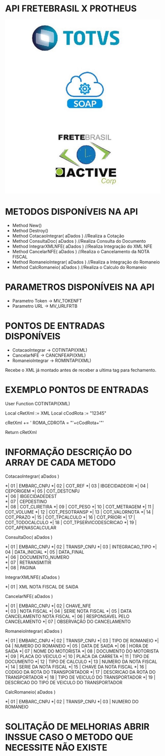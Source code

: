 # API FRETEBRASIL X PROTHEUS
![FreteBrasil](./Resource/FRETEBRASIL.jpg)

# METODOS DISPONÍVEIS NA API 

* Method New()
* Method Destroy()
* Method CotacaoIntegrar( aDados ) //Realiza a Cotação
* Method ConsultaDoc( aDados ) //Realiza Consulta do Documento
* Method IntegrarXMLNFE( aDados ) //Realiza Integração do XML NFE
* Method CancelarNFE( aDados ) //Realiza o Cancelamento da NOTA FISCAL
* Method RomaneioIntegrar( aDados ) //Realiza a Integração do Romaneio
* Method CalcRomaneio( aDados ) //Realiza o Calculo do Romaneio

# PARAMETROS DISPONÍVEIS NA API 

* Parametro Token -> MV_TOKENFT
* Parametro URL   -> MV_URLFRTB

# PONTOS DE ENTRADAS DISPONÍVEIS

* CotacaoIntegrar  -> COTINTAPI(XML)
* CancelarNFE      -> CANCNFEAPI(XML)
* RomaneioIntegrar -> ROMINTAPI(XML)

Recebe o XML já montado antes de receber a ultima tag para fechamento.

# EXEMPLO PONTOS DE ENTRADAS

User Function COTINTAPI(XML)

Local cRetXml  := XML
Local cCodRota := "12345"

cRetXml += ' ROMA_CDROTA = "'+cCodRota+'"'	

Return cRetXml

# INFORMAÇÃO DESCRIÇÃO DO ARRAY DE CADA METODO

CotacaoIntegrar( aDados )

*| 01 | EMBARC_CNPJ
*| 02 | COT_REF
*| 03 | IBGECIDADEORI
*| 04 | CEPORIGEM
*| 05 | COT_DESTCNPJ		
*| 06 | IBGECIDADEDEST	
*| 07 | CEPDESTINO			
*| 08 | COT_CLIRETIRA
*| 09 | COT_PESO
*| 10 | COT_METRAGEM
*| 11 | COT_VOLUME
*| 12 | COT_PESOTRANSP
*| 13 | COT_VALORNOTA
*| 14 | COT_PRAZO
*| 15 | COT_TPCALCULO
*| 16 | COT_PRIORI
*| 17 | COT_TODOCALCULO
*| 18 | COT_TPSERVICODESCRICAO
*| 19 | COT_APENASCALCULAR

ConsultaDoc( aDados )

*| 01 | EMBARC_CNPJ
*| 02 | TRANSP_CNPJ
*| 03 | INTEGRACAO_TIPO
*| 04 | DATA_INICIAL
*| 05 | DATA_FINAL		
*| 06 | DOCUMENTO_NUMERO	
*| 07 | RETRANSMITIR			
*| 08 | PAGINA 

IntegrarXMLNFE( aDados )

*| 01 | XML NOTA FISCAL DE SAIDA

CancelarNFE( aDados )

*| 01 |  EMBARC_CNPJ
*| 02 |  CHAVE_NFE     
*| 03 |  NOTA FISCAL
*| 04 |  SERIE NOTA FISCAL
*| 05 |  DATA CANCELAMENTO NOTA FISCAL
*| 06 |  RESPONSAVEL PELO CANCELAMENTO
*| 07 |  OBSERVAÇÃO DO CANCELAMENTO

 RomaneioIntegrar( aDados )

*| 01 | EMBARC_CNPJ
*| 02 | TRANSP_CNPJ
*| 03 | TIPO DE ROMANEIO
*| 04 | NUMERO DO ROMANEIO
*| 05 | DATA DE SAIDA
*| 06 | HORA DE SAIDA
*| 07 | NOME DO MOTORISTA 
*| 08 | DOCUMENTO DO MOTORISTA
*| 09 | PLACA DO VEICULO
*| 10 | PLACA DA CARRETA
*| 11 | TIPO DE DOCUMENTO 
*| 12 | TIPO DE CALCULO 
*| 13 | NUMERO DA NOTA FISCAL
*| 14 | SERIE DA NOTA FISCAL
*| 15 | CHAVE DA NOTA FISCAL
*| 16 | CODIGO DA ROTA DO TRANSPORTADOR
*| 17 | DESCRICAO DA ROTA DO TRANSPORTADOR
*| 18 | TIPO DE VEICULO DO TRANSPORTADOR
*| 19 | DESCRICAO DO TIPO DE VEICULO DO TRANSPORTADOR

 CalcRomaneio( aDados )

*| 01 | EMBARC_CNPJ
*| 02 | TRANSP_CNPJ
*| 03 | NUMERO DO ROMANEIO

# SOLITAÇÃO DE MELHORIAS ABRIR INSSUE CASO O METODO QUE NECESSITE NÃO EXISTE
